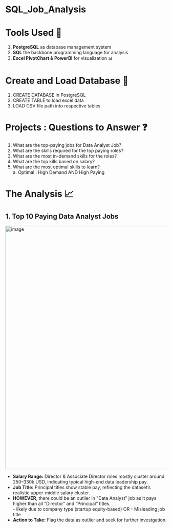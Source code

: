 # SQL_Job_Analysis
# Tools Used :wrench:
1. **PostgreSQL** as database management system
2. **SQL** the backbone programming language for analysis 
3. **Excel PivotChart & PowerBI** for visualization :bar_chart:

# Create and Load Database :open_file_folder:
1. CREATE DATABASE in PostgreSQL
2. CREATE TABLE to load excel data 
3. LOAD CSV file path into respective tables

# Projects : Questions to Answer :question:
1. What are the top-paying jobs for Data Analyst Job?
2. What are the skills required for the top paying roles?
3. What are the most in-demand skills for the roles?
4. What are the top kills based on salary?
5. What are the most optimal skills to learn? \
         a. Optimal : High Demand AND High Paying

# The Analysis :chart_with_upwards_trend:
## 1. Top 10 Paying Data Analyst Jobs

<img width="1404" height="761" alt="image" src="https://github.com/user-attachments/assets/409896b7-8a0b-4848-b61b-a8f4a77bfac1" />

- **Salary Range:** Director & Associate Director roles mostly cluster around 250–330k USD, indicating typical high-end data leadership pay.
- **Job Title:** Principal titles show stable pay, reflecting the dataset’s realistic upper-middle salary cluster. 
- **HOWEVER**, there could be an outlier in "Data Analyst" job as it pays higher than all “Director” and “Principal” titles. \
           - likely due to company type (startup equity-based)
                    OR
           - Misleading job title
- **Action to Take:** Flag the data as outlier and seek for further investgation.
